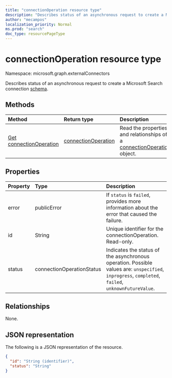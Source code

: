```yaml
---
title: "connectionOperation resource type"
description: "Describes status of an asynchronous request to create a Microsoft Search connection schema."
author: "mecampos"
localization_priority: Normal
ms.prod: "search"
doc_type: resourcePageType
---
```


# connectionOperation resource type

Namespace: microsoft.graph.externalConnectors



Describes status of an asynchronous request to create a Microsoft Search connection [schema](externalconnectors-schema.md).

## Methods
|Method|Return type|Description|
|:---|:---|:---|
|[Get connectionOperation](../api/externalconnectors-connectionoperation-get.md)|[connectionOperation](../resources/externalconnectors-connectionoperation.md)|Read the properties and relationships of a [connectionOperation](../resources/externalconnectors-connectionoperation.md) object.|

## Properties
|Property|Type|Description|
|:---|:---|:---|
|error|publicError| If `status` is `failed`, provides more information about the error that caused the failure.|
|id|String| Unique identifier for the connectionOperation. Read-only. |
|status|connectionOperationStatus| Indicates the status of the asynchronous operation. Possible values are: `unspecified`, `inprogress`, `completed`, `failed`, `unknownFutureValue`.|

## Relationships
None.

## JSON representation
The following is a JSON representation of the resource.
<!-- {
  "blockType": "resource",
  "keyProperty": "id",
  "@odata.type": "microsoft.graph.externalConnectors.connectionOperation",
  "openType": false
}
-->
``` json
{
  "id": "String (identifier)",
  "status": "String"
}
```

